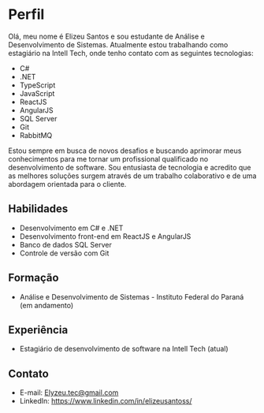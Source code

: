 # Perfil

Olá, meu nome é Elizeu Santos e sou estudante de Análise e Desenvolvimento de Sistemas. Atualmente estou trabalhando como estagiário na Intell Tech, onde tenho contato com as seguintes tecnologias:

- C#
- .NET
- TypeScript
- JavaScript
- ReactJS
- AngularJS
- SQL Server
- Git
- RabbitMQ

Estou sempre em busca de novos desafios e buscando aprimorar meus conhecimentos para me tornar um profissional qualificado no desenvolvimento de software. Sou entusiasta de tecnologia e acredito que as melhores soluções surgem através de um trabalho colaborativo e de uma abordagem orientada para o cliente.

## Habilidades

- Desenvolvimento em C# e .NET
- Desenvolvimento front-end em ReactJS e AngularJS
- Banco de dados SQL Server
- Controle de versão com Git

## Formação

- Análise e Desenvolvimento de Sistemas - Instituto Federal do Paraná (em andamento)

## Experiência

- Estagiário de desenvolvimento de software na Intell Tech (atual)

## Contato

- E-mail: Elyzeu.tec@gmail.com
- LinkedIn: https://www.linkedin.com/in/elizeusantoss/
